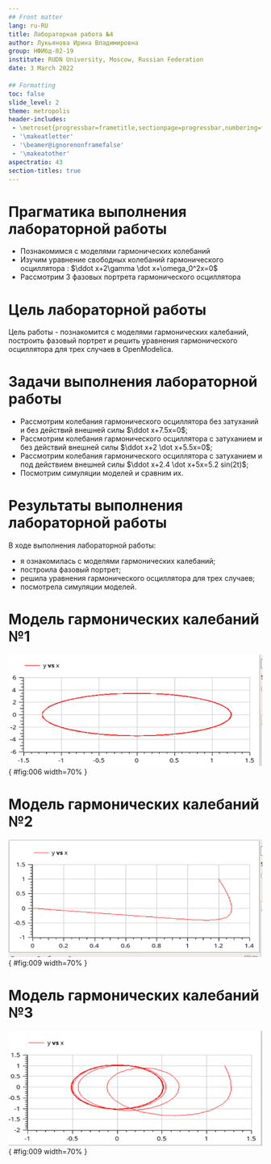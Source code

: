 ```yaml
---
## Front matter
lang: ru-RU
title: Лабораторная работа №4
author: Лукьянова Ирина Владимировна
group: НФИбд-02-19
institute: RUDN University, Moscow, Russian Federation
date: 3 March 2022

## Formatting
toc: false
slide_level: 2
theme: metropolis
header-includes: 
 - \metroset{progressbar=frametitle,sectionpage=progressbar,numbering=fraction}
 - '\makeatletter'
 - '\beamer@ignorenonframefalse'
 - '\makeatother'
aspectratio: 43
section-titles: true
---
```

# **Прагматика выполнения лабораторной работы**

- Познакомимся с моделями гармонических колебаний
- Изучим уравнение свободных колебаний гармонического осциллятора : $\ddot x+2\gamma \dot x+\omega_0^2x=0$
- Рассмотрим 3 фазовых портрета гармонического осциллятора

# **Цель лабораторной работы**

Цель работы - познакомится с моделями гармонических калебаний, построить фазовый портрет и решить уравнения гармонического осциллятора для трех случаев в OpenModelica.

# **Задачи выполнения лабораторной работы**

- Рассмотрим колебания гармонического осциллятора без затуханий и без действий внешней силы $\ddot x+7.5x=0$;
- Рассмотрим колебания гармонического осциллятора c затуханием и без действий внешней силы $\ddot x+2 \dot x+5.5x=0$;
- Рассмотрим колебания гармонического осциллятора c затуханием и под действием внешней силы $\ddot x+2.4 \dot x+5x=5.2 sin(2t)$;
- Посмотрим симуляции моделей и сравним их.

# **Результаты выполнения лабораторной работы**

В ходе выполнения лабораторной работы:

- я ознакомилась с моделями гармонических калебаний;
- построила фазовый портрет;
- решила уравнения гармонического осциллятора для трех случаев;
- посмотрела симуляции моделей.
  
# **Модель гармонических калебаний №1**

![Модель гармонических калебаний №1](screen/5.png){ #fig:006 width=70% }

# **Модель гармонических калебаний №2**

![Модель гармонических калебаний №2](screen/7.png){ #fig:009 width=70% }

# **Модель гармонических калебаний №3**

![Модель гармонических калебаний №3](screen/9.png){ #fig:009 width=70% }
